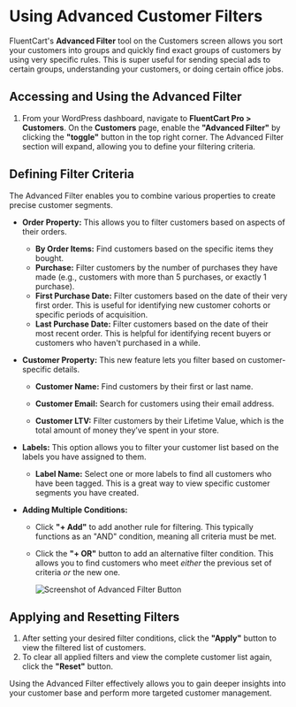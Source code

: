  # Using Advanced Customer Filters

FluentCart's **Advanced Filter** tool on the Customers screen allows you sort your customers into groups and quickly find exact groups of customers by using very specific rules. This is super useful for sending special ads to certain groups, understanding your customers, or doing certain office jobs.

## Accessing and Using the Advanced Filter

1.  From your WordPress dashboard, navigate to **FluentCart Pro > Customers**. On the **Customers** page, enable the **"Advanced Filter"** by clicking the **"toggle"** button in the top right corner. The Advanced Filter section will expand, allowing you to define your filtering criteria.

## Defining Filter Criteria

The Advanced Filter enables you to combine various properties to create precise customer segments.

* **Order Property:** This allows you to filter customers based on aspects of their orders.
    * **By Order Items:** Find customers based on the specific items they bought.
    * **Purchase:** Filter customers by the number of purchases they have made (e.g., customers with more than 5 purchases, or exactly 1 purchase).
    * **First Purchase Date:** Filter customers based on the date of their very first order. This is useful for identifying new customer cohorts or specific periods of acquisition.
    * **Last Purchase Date:** Filter customers based on the date of their most recent order. This is helpful for identifying recent buyers or customers who haven't purchased in a while.

* **Customer Property:** This new feature lets you filter based on customer-specific details.

     * **Customer Name:** Find customers by their first or last name.

    * **Customer Email:** Search for customers using their email address.

    * **Customer LTV:** Filter customers by their Lifetime Value, which is the total amount of money they’ve spent in your store.

* **Labels:** This option allows you to filter your customer list based on the labels you have assigned to them.
    * **Label Name:** Select one or more labels to find all customers who have been tagged. This is a great way to view specific customer segments you have created.

* **Adding Multiple Conditions:**
    * Click **"+ Add"** to add another rule for filtering. This typically functions as an "AND" condition, meaning all criteria must be met.
    * Click the **"+ OR"** button to add an alternative filter condition. This allows you to find customers who meet *either* the previous set of criteria *or* the new one.

        ![Screenshot of Advanced Filter Button](/images/store-management/using-advanced-filter/customer-advanced-filter-button.png) 


## Applying and Resetting Filters

1.  After setting your desired filter conditions, click the **"Apply"** button to view the filtered list of customers.
2.  To clear all applied filters and view the complete customer list again, click the **"Reset"** button.

Using the Advanced Filter effectively allows you to gain deeper insights into your customer base and perform more targeted customer management.

